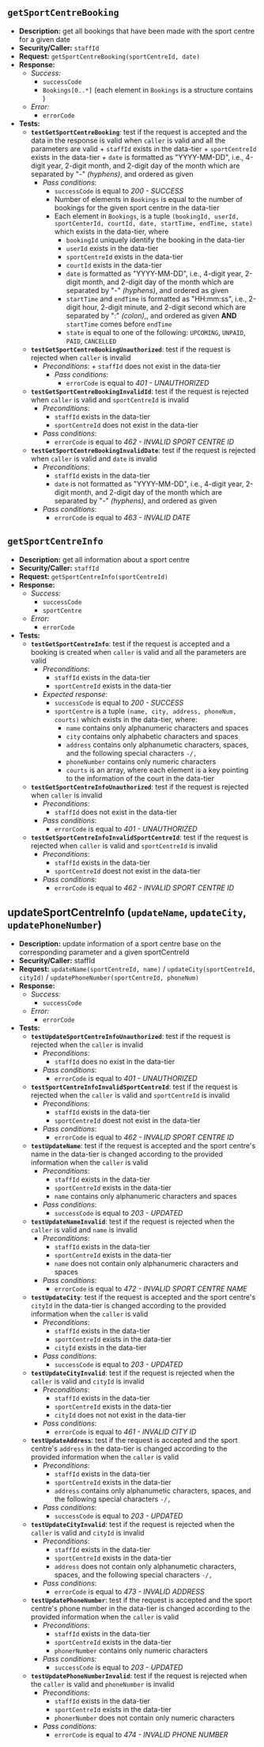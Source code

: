 `getSportCentreBooking`
---
- **Description:** get all bookings that have been made with the sport centre for a given date
- **Security/Caller:** `staffId`
- **Request:** `getSportCentreBooking(sportCentreId, date)`
- **Response:**
    + *Success:*
        + `successCode`
        + `Bookings[0..*]` (each element in `Bookings` is a structure contains )
    + *Error:*
        + `errorCode`
- **Tests:**
    + **`testGetSportCentreBooking`**:  test if the request is accepted and the data in the response is valid when `caller` is valid and all the parameters are valid
            + `staffId` exists in the data-tier
            + `sportCentreId` exists in the data-tier
            + `date` is formatted as "YYYY-MM-DD", i.e., 4-digit year, 2-digit month, and 2-digit day of the month which are separated by "-" *(hyphens)*, and ordered as given
        + _Pass conditions_:
            + `successCode` is equal to *200 - SUCCESS*
            + Number of elements in `Bookings` is equal to the number of bookings for the given sport centre in the data-tier
            + Each element in `Bookings`, is a tuple `(bookingId, userId, sportCenterId, courtId, date, startTime, endTime, state)` which exists in the data-tier, where
                + `bookingId` uniquely identify the booking in the data-tier
                + `userId` exists in the data-tier
                + `sportCentreId` exists in the data-tier
                + `courtId` exists in the data-tier
                + `date` is formatted as "YYYY-MM-DD", i.e., 4-digit year, 2-digit month, and 2-digit day of the month which are separated by "-" *(hyphens)*, and ordered as given
                + `startTime` and `endTime` is formatted as "HH:mm:ss", i.e., 2-digit hour, 2-digit minute, and 2-digit second which are separated by ":" *(colon)*,, and ordered as given **AND** `startTime` comes before `endTime`
                + `state` is equal to one of the following: `UPCOMING`, `UNPAID`, `PAID`, `CANCELLED`
    + **`testGetSportCentreBookingUnauthorized`**: test if the request is rejected when `caller` is invalid
      + _Preconditions_:
            + `staffId` does not exist in the data-tier
        + _Pass conditions_:
            + ``errorCode`` is equal to *401 - UNAUTHORIZED*
    + **`testGetSportCentreBookingInvalidId`**: test if the request is rejected when `caller` is valid and `sportCentreId` is invalid
        + _Preconditions_:
            + `staffId` exists in the data-tier
            + `sportCentreId` does not exist in the data-tier
        + _Pass conditions_:
            + ``errorCode`` is equal to *462 - INVALID SPORT CENTRE ID*
    + **`testGetSportCentreBookingInvalidDate`**: test if the request is rejected when `caller` is valid and `date` is invalid
        + _Preconditions_:
            + `staffId` exists in the data-tier
            + `date` is not formatted as "YYYY-MM-DD", i.e., 4-digit year, 2-digit month, and 2-digit day of the month which are separated by "-" *(hyphens)*, and ordered as given
        + _Pass conditions_:
            + ``errorCode`` is equal to *463 - INVALID DATE*


`getSportCentreInfo`
---
- **Description:** get all information about a sport centre
- **Security/Caller:** `staffId`
- **Request:** `getSportCentreInfo(sportCentreId)`
- **Response:**
    + *Success:*
        + `successCode`
        + `sportCentre`
    + *Error:*
        + `errorCode`
- **Tests:**
    + **`testGetSportCentreInfo`**: test if the request is accepted and a booking is created when `caller` is valid and all the parameters are valid
        + _Preconditions_:
            + `staffId` exists in the data-tier
            + `sportCentreId` exists in the data-tier
        + _Expected response_:
            + `successCode` is equal to *200 - SUCCESS*
            + `sportCentre` is a tuple `(name, city, address, phoneNum, courts)` which exists in the data-tier, where:
                + `name` contains only alphanumeric characters and spaces
                + `city` contains only alphabetic characters and spaces
                + `address` contains only alphanumetic characters, spaces, and the following special characters `-/,`
                + `phoneNumber` contains only numeric characters
                + `courts` is an array, where each element is a key pointing to the information of the court in the data-tier
    + **`testGetSportCentreInfoUnauthorized`**: test if the request is rejected when `caller` is invalid
        + _Preconditions_:
            + `staffId` does not exist in the data-tier
        + _Pass conditions_:
            + ``errorCode`` is equal to *401 - UNAUTHORIZED*
    + **`testGetSportCentreInfoInvalidSportCentreId`**: test if the request is rejected when `caller` is valid and `sportCentreId` is invalid
        + _Preconditions_:
            + `staffId` exists in the data-tier
            + `sportCentreId` doest not exist in the data-tier
        + _Pass conditions_:
            + ``errorCode`` is equal to *462 - INVALID SPORT CENTRE ID*



updateSportCentreInfo (`updateName`, `updateCity`, `updatePhoneNumber`)
---
- **Description:** update information of a sport centre base on the corresponding parameter and a given sportCentreId
- **Security/Caller:** staffId
- **Request:** `updateName(sportCentreId, name)` / `updateCity(sportCentreId, cityId)` / `updatePhoneNumber(sportCentreId, phoneNum)`
- **Response:**
    + *Success:*
        + `successCode`
    + *Error:*
        + ``errorCode``
- **Tests:**
    + **`testUpdateSportCentreInfoUnauthorized`**: test if the request is rejected when the `caller` is invalid
        + _Preconditions_:
            + `staffId` does no exist in the data-tier
        + _Pass conditions_:
            + ``errorCode`` is equal to *401 - UNAUTHORIZED*
    + **`testSportCentreInfoInvalidSportCentreId`**: test if the request is rejected when the `caller` is valid and `sportCentreId` is invalid
        + _Preconditions_:
            + `staffId` exists in the data-tier
            + `sportCentreId` doest not exist in the data-tier
        + _Pass conditions_:
            + ``errorCode`` is equal to *462 - INVALID SPORT CENTRE ID*
    + **`testUpdateName`**: test if the request is accepted and the sport centre's name in the data-tier is changed according to the provided information when the `caller` is valid
        + _Preconditions_:
            + `staffId` exists in the data-tier
            + `sportCentreId` exists in the data-tier
            + `name` contains only alphanumeric characters and spaces
        + _Pass conditions_:
            + `successCode` is equal to *203 - UPDATED*
    + **`testUpdateNameInvalid`**: test if the request is rejected when the `caller` is valid and `name` is invalid
        + _Preconditions_:
            + `staffId` exists in the data-tier
            + `sportCentreId` exists in the data-tier
            + `name` does not contain only alphanumeric characters and spaces
        + _Pass conditions_:
            + ``errorCode`` is equal to *472 - INVALID SPORT CENTRE NAME*
    + **`testUpdateCity`**: test if the request is accepted and the sport centre's `cityId` in the data-tier is changed according to the provided information when the `caller` is valid
        + _Preconditions_:
            + `staffId` exists in the data-tier
            + `sportCentreId` exists in the data-tier
            + `cityId` exists in the data-tier
        + _Pass conditions_:
            + `successCode` is equal to *203 - UPDATED*
    + **`testUpdateCityInvalid`**: test if the request is rejected when the `caller` is valid and `cityId` is invalid
        + _Preconditions_:
            + `staffId` exists in the data-tier
            + `sportCentreId` exists in the data-tier
            + `cityId` does not not exist in the data-tier
        + _Pass conditions_:
            + ``errorCode`` is equal to *461 - INVALID CITY ID*
    + **`testUpdateAddress`**: test if the request is accepted and the sport centre's `address` in the data-tier is changed according to the provided information when the `caller` is valid
        + _Preconditions_:
            + `staffId` exists in the data-tier
            + `sportCentreId` exists in the data-tier
            + `address` contains only alphanumetic characters, spaces, and the following special characters `-/,`
        + _Pass conditions_:
            + `successCode` is equal to *203 - UPDATED*
    + **`testUpdateCityInvalid`**: test if the request is rejected when the `caller` is valid and `cityId` is invalid
        + _Preconditions_:
            + `staffId` exists in the data-tier
            + `sportCentreId` exists in the data-tier
            + `address` does not contain only alphanumetic characters, spaces, and the following special characters `-/,`
        + _Pass conditions_:
            + ``errorCode`` is equal to *473 - INVALID ADDRESS*
    + **`testUpdatePhoneNumber`**: test if the request is accepted and the sport centre's phone number in the data-tier is changed according to the provided information when the `caller` is valid
        + _Preconditions_:
            + `staffId` exists in the data-tier
            + `sportCentreId` exists in the data-tier
            + `phonerNumber` contains only numeric characters
        + _Pass conditions_:
            + `successCode` is equal to *203 - UPDATED*
    + **`testUpdatePhoneNumberInvalid`**: test if the request is rejected when the `caller` is valid and `phoneNumber` is invalid
        + _Preconditions_:
            + `staffId` exists in the data-tier
            + `sportCentreId` exists in the data-tier
            + `phonerNumber` does not contain only numeric characters
        + _Pass conditions_:
            + ``errorCode`` is equal to *474 - INVALID PHONE NUMBER*